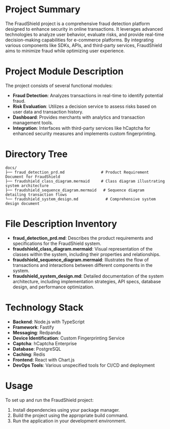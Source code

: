 # Project Summary
The FraudShield project is a comprehensive fraud detection platform designed to enhance security in online transactions. It leverages advanced technologies to analyze user behavior, evaluate risks, and provide real-time decision-making capabilities for e-commerce platforms. By integrating various components like SDKs, APIs, and third-party services, FraudShield aims to minimize fraud while optimizing user experience.

# Project Module Description
The project consists of several functional modules:
- **Fraud Detection**: Analyzes transactions in real-time to identify potential fraud.
- **Risk Evaluation**: Utilizes a decision service to assess risks based on user data and transaction history.
- **Dashboard**: Provides merchants with analytics and transaction management tools.
- **Integration**: Interfaces with third-party services like hCaptcha for enhanced security measures and implements custom fingerprinting.

# Directory Tree
```
docs/
├── fraud_detection_prd.md                # Product Requirement Document for FraudShield
├── fraudshield_class_diagram.mermaid     # Class diagram illustrating system architecture
├── fraudshield_sequence_diagram.mermaid   # Sequence diagram detailing transaction flows
└── fraudshield_system_design.md            # Comprehensive system design document
```

# File Description Inventory
- **fraud_detection_prd.md**: Describes the product requirements and specifications for the FraudShield system.
- **fraudshield_class_diagram.mermaid**: Visual representation of the classes within the system, including their properties and relationships.
- **fraudshield_sequence_diagram.mermaid**: Illustrates the flow of transactions and interactions between different components in the system.
- **fraudshield_system_design.md**: Detailed documentation of the system architecture, including implementation strategies, API specs, database design, and performance optimization.

# Technology Stack
- **Backend**: Node.js with TypeScript
- **Framework**: Fastify
- **Messaging**: Redpanda
- **Device Identification**: Custom Fingerprinting Service
- **Captcha**: hCaptcha Enterprise
- **Database**: PostgreSQL
- **Caching**: Redis
- **Frontend**: React with Chart.js
- **DevOps Tools**: Various unspecified tools for CI/CD and deployment

# Usage
To set up and run the FraudShield project:
1. Install dependencies using your package manager.
2. Build the project using the appropriate build command.
3. Run the application in your development environment.
